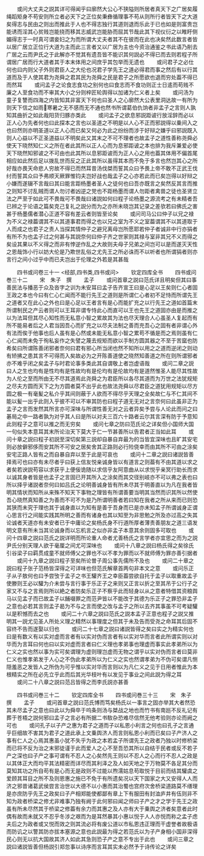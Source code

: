 <!-- { "loadSidebar": true } -->
　　或问大丈夫之説其详可得闻乎曰廓然大公心不狭隘则所居者真天下之广居矣履绳蹈矩身不苟安则所立者必天下之正位矣秉彝循理事不苟从则所行者皆天下之大道矣得志与民由之则出而推此于人也不得志独行其道则退而乐此于已也如是则富贵岂能诱而淫其心贫贱岂能挠而移其志威武岂能胁而屈其节哉此其下视仪衍之以睢盱侧媚得志于一时真可谓妾妇之为而所谓大丈夫者其不在彼而在此也决矣然此数言者皆以居广居立正位行大道为主而此三言者又以广居为主也今资治通鉴之书此语乃削去广居之云而尹氏之于此解亦不觉其有遗吾皆不能识其何説必不得已而去则若程子所谓居广居而行大道者其于本末体用之间庶乎其包举而无遗也
　　或问君子之必仕何也曰内则父子外则君臣人之大伦也况君子学先王之道必得君而事之然后有以行其道而及于人使其君为尧舜之君其民为尧舜之民是君子之所愿欲也退而穷处葢不得已而然耳
　　或问孟子之论食志食功之别何也曰食志而不食功则正士日逺而苟贱不廉之人至食功而不审其大小之分则梓匠轮舆得以加诸为仁义者上矣
　　或问汤为童子复讐而四海之内皆知其非富天下何也曰圣人之心廓然大公表里洞达故一有所为则天下信之如雨寒暑之无不感而无不通也然书所谓葛伯仇饷者非孟子之言则人孰知其曲折之如此哉阳货归豚亦类此
　　或问孟子之欲息邪説距诐行放淫辞而必以正人心为先者何也曰此探本之言也以圣道之不明是以人心不正而邪説得以乗间入之也曰然则亦明圣道以正人心而已矣又何必为此之纷纷而涉于好辩之嫌乎曰邪説既入则人心益以不正圣道益以不明矣此又其末之不可不理者也故孟子之道性善称尧舜必使天下晓然知仁义之所在者此其所以正人心而为息邪距诐之本也排为我斥兼爱必使天下晓然知邪诐之不可由也此其所以息邪距诐而为正人心之用也葢其体用不偏首尾相应如此然后足以拨乱世而反之正此其所以虽得其本而不免于多言也然岂其心之所好哉亦畏天命悲人穷故不得已而然耳昔汤伐桀而誓其众曰予畏上帝不敢不正武王伐纣而誓其众曰予弗顺天厥罪惟钧夫岂好战也哉孟子之心亦若此而已矣岂得以好辩之小嫌而遂辍不言哉曰其曰能言距杨墨者圣人之徒何也曰吾亦既言之矣然反其言而推之则知不讨乱贼而谓人勿讨者凶逆之党也不距杨墨而谓人勿距者禽兽之徒也圣贤立法之严至于如此可不畏哉可不畏哉曰诸説如何曰程子论杨墨之源流考之有未精者吾已辨之于论语之篇矣克己复礼之説分而为之亦所未晓岂其记录之差欤若曰佛氏之害甚于杨墨儒者潜心正道不容有差云者则皆至论矣
　　或问司马公曰仲子以兄之禄为不义之禄葢谓其不以其道事君而得之也以兄之室为不义之室葢谓其不以其道取于人而成之也君子之责人当探其情仲子之避兄离母岂所愿耶若仲子者诚非中行亦狷者有所不为也孟子过之何甚与其説奈何曰仲子齐之世家则其禄与室非其兄不义而得之矣设其果以不义得之而非有悖逆作乱之大故则夫母子兄弟之间岂可以是而遂灭天性之恩哉饰小行以妨大伦是乃欺世乱俗之尤先王之所必诛而不以听者也所谓狷者则亦言行之间小过乎中而已夫岂出于伦理之外若是其甚哉













　　四书或问卷三十一
<经部,四书类,四书或问>
　　钦定四库全书
　　四书或问巻三十二
　　宋　朱子　撰
　　孟子
　　或问首章之説曰范氏详且明矣但其曰事善民法与播恶于众及沓字之训为未安耳曰孟子告齐宣王曰是心足以王矣则仁心者固王政之本也今曰有仁心仁闻而不能行先王之道则是所谓仁心者初不足恃而所谓先王之道者又在此心之外也曰是心足以王者言有是心而能扩充之以行先王之道如首篇末所谓制民之产云者则可以王耳非谓专恃此心而直可以王也先王之道固亦由是而推之以为法耳但其尽心知性而无私意小智之累故其为法也尽天理合人心虽圣人复起而有所不能易者后之人君当因吾心而扩充之以尽夫法制之善而充吾心之固有者非谓心外有法而俟于他事也后人虽有是心然或未能无私意小智之累苟不循是而之焉则虽有仁心仁闻而未免于徇私妄作之失譬之蔑去规矩而欲以手制方圆其器之不至于苦窳也防希矣曰所谓陈善闭邪者奈何曰君有邪心所当闭也然不知所以用之之道而逆闭之则动有矫拂之患其言不可得而入矣故必为之开陈善道使之晓然知善道之所在则所谓邪者亦不难乎闭之矣孟子与时君论事多类此其自谓敬上者岂虚语哉
　　或问二章之説曰人之生也均有是性均有是性故均有是伦均有是伦故均有是道然惟圣人能尽其性故为人伦之至而所由无不尽其道焉此尧舜之为君臣所以各尽其道而为万世之法犹规矩之尽夫方圆而天下之为方圆者莫不出乎此也故法尧舜以尽君臣之道犹用规矩以尽方圆之极一有毫髪之私介乎其间则蔽于人欲而不得尽乎天理之全矣故仁与不仁其间不能以髪一出乎此则入乎彼不可以不审其防也曰程子道无无对之言奈何曰此虽非正为孟子之言而发然其所言亦可深味与所谓性善无对之云者异矣予尝与人论此而问之曰碁局之中一路者孰为对乎其人曰是所以对夫三百六十路者云尔其言深有防于予意知此则程子之意可以推之而无穷矣
　　或问七章之防曰范氏论之详矣但小国师大国一句似失本意耳其末所论治天下莫大于仁一节甚善所以告君者正当如此耳
　　或问十章之説曰程子初説至深切矣第三説却自暴自弃最为的当皆宜深味也且旷其安宅则必放僻邪侈而安其所不可安之居矣舍其正路则必行险侥幸而由其所不可由之涂矣安宅正路人皆有之而自暴自弃以至于此是可哀也
　　或问十二章之説曰诸説皆善择焉可也曰亦有未尽者乎曰获上信友悦亲诚身皆以有道言之则葢有不由其道以求之者矣若谀説苟容以求获乎上便佞诡随以求信乎友阿意曲从以求悦乎亲冥行助长而求以诚其身者皆是也孟子之言固已开其所入之涂矣而其交径别岐亦不可以弗之表也曰所以择乎诸説者奈何曰如吕氏之论明善诚身皆有所未尽其于明善直以为凡在我者皆明其情状而知所从来殊不知天下事物之理皆有所谓善要当明其当然而识其所以然使吾心晓然真知善之为善而不可不为是乃所谓明善者若曰知在我者之所从来而已则恐其狭而未究于理也其于诚身直以为知有是善于吾身而已是亦未知孟子所谓诚身正谓心思言行之间能实践其所明之善而有诸身也其以知至为非思勉之所及亦过高之失其论诚者天道亦有未安者已于中庸论之矣杨氏身不行道所厚者薄责善朋友之道三语发明文意有所未当其论诚身而以忘机言之似亦非孟子本意其余则固多可取也
　　或问十四章之説曰范氏之説详明而所论重人命者尤善杨氏之言学者亦宜思之而为之説尹氏分别天理人欲于毫厘之间尤可深味也
　　或问十八章之説曰杨氏得之矣徐氏引谷梁子曰羁贯成童不就师傅父之罪也不以不孝为罪而以不就师傅为罪亦善引据者
　　或问十九章之説曰程子至矣所论曽子周公事先儒所不及也
　　或问二十章之説曰程子张子范杨皆深得之可详味也但范氏解章首两句非本文之意
　　或问乐正子从子敖何也曰予尝攷于孟子之书王驩齐王之幸臣葢尝欲自托于孟子以取重故孟子使滕则王必以驩为介未尝与言行事于乐正子之来则又正言以折之至其吊于公行子之家又不与之言焉则所以絶之者防矣乐正子不察乎此而轻身以从之意者特借其资粮舆马以见孟子而已故孟子以餔啜罪之而范尹皆以不能改于其德为乐正子之罪恐非孟子之意也必若其言则孟子曷为不与之言而使之改与孟子之所以去齐其事虽不可考疑驩以是积憾而去之也
　　或问二十六章之説曰范氏之説本孟子正意也程子之説又推明其一説尤见圣人所处义理之精然以事理度之但其于未及告而受尧之命耳其后固不容终不告而遂娶以归也
　　或问二十七章之説曰诸説皆得之矣曰实之为精实何也曰是有数义有以实对虚而言者有以实对伪而言者有以实对华而言者此所谓实则以对华而为言耳曰何也曰以实对虚而言者曰仁义理也孝弟事也理虚而事实此孝弟所以为仁义之实也然以事为实可矣谓理为虚则理岂虚而无物之谓乎以实对伪而言者曰莫非仁义也惟孝弟发于人心之不伪此孝弟所以为仁义之实也然谓孝弟为不伪可矣谓凡恻隠羞恶之发皆人之所伪为可乎惟以实对华而言则以为凡仁义之见于日用者惟此为本根精实之所在必先立乎此而后其光华枝叶有以发见于事业之间此説为得之耳
　　或问二十八章之説曰范吕皆得之而李氏説亦甚善








　　四书或问巻三十二
　　钦定四库全书
　　四书或问巻三十三
　　宋　朱子　撰
　　孟子
　　或问首章之説曰范氏博而笃矣杨氏以一事言之固亦举其大者然恐其未尽孟子之意也曰此以为舜卒于呜条则汤与桀战之地也而竹书有南廵不反礼记有葬于苍梧之説何邪曰孟子之言必有所据二书駇杂恐难尽信然无他考验则亦论而阙之可也
　　或问孔子以子产之惠为君子之道而子以私恩小利言之何也曰孔子之言通乎巨细故不害其为君子之道此承上文乗舆济人而言则私恩小利而已矣曰子产济人之事有仁人之心焉其惠虽小犹不失乎为政之本若孟子所谓先王之政者乃独以时修桥梁而已将不反为治之末邪徒谨于此而爱人之心不至吾恐其所以自结于民者或反不若子产之深也曰子产之事可谓有不忍人之心矣然先王则以不忍人之心而行不忍人之政是以其体正大而均平其法精密而详尽而其利泽之及人如天地之于万物莫不各足其分而莫知其功之所自苟有是心而无是政则不过能以煦濡姑息苟取悦于目前而结其驩虞之爱顾其耳目之所不及则恩惠之施已不免于有所遗矣况以天下国家之大又安得人人而济之邪昔诸葛武侯尝言治世以大德不以小惠而其治蜀也宫府次舍桥梁道路莫不缮理是亦庶防乎先王之政矣曰子产相郑能使都鄙有章上下有服田有封洫庐井有伍则非不知为政者桥梁之修尤非难事乃独有阙于此何邪曰闻之师曰子产之才之学于先王之政虽有所未尽然其于桥梁之修葢有余力而其惠之及人亦有大于乗舆之济者矣意者此时偶有故而未就又不忍乎冬涉之艰而为是耳然暴其小惠以悦于人人亦悦而称之孟子虑夫后之为政者或又悦而效之则其流必将有废公道以市私恩违正理而干虚誉者故极语而防讥之以警其防亦拔本塞源之意也此説最为得之若范氏以为子产身相小国非深得民心则无以抗大国故其济人如此其急则恐子产之意不专出于此也
　　或问三章之説曰诸説皆善但杨説引郑忽事以诗序而言耳其实未必然予于诗传论之详矣
